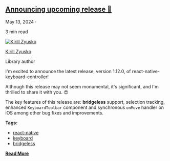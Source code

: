 ## [Announcing upcoming release 📣](/react-native-keyboard-controller/blog/release-1-12.md)

May 13, 2024 ·

<!-- -->

3 min read

[![Kirill Zyusko](https://github.com/kirillzyusko.png)](https://github.com/kirillzyusko)

[Kirill Zyusko](https://github.com/kirillzyusko)

Library author

I'm excited to announce the latest release, version 1.12.0, of react-native-keyboard-controller!

Although this release may not seem monumental, it's significant, and I'm thrilled to share it with you. 😍

The key features of this release are: **bridgeless** support, selection tracking, enhanced `KeyboardToolbar` component and synchronous `onMove` handler on iOS among other bug fixes and improvements.

**Tags:**

* [react-native](/react-native-keyboard-controller/blog/tags/react-native.md)
* [keyboard](/react-native-keyboard-controller/blog/tags/keyboard.md)
* [bridgeless](/react-native-keyboard-controller/blog/tags/bridgeless.md)

[**Read More**](/react-native-keyboard-controller/blog/release-1-12.md)
